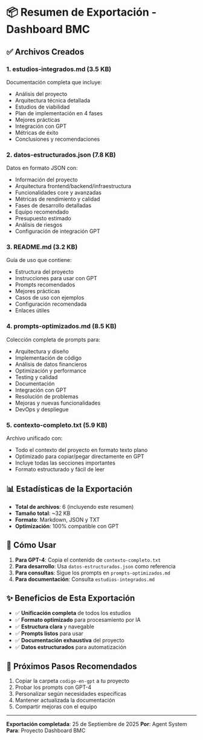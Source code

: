 # 📦 Resumen de Exportación - Dashboard BMC

## ✅ Archivos Creados

### 1. **estudios-integrados.md** (3.5 KB)
Documentación completa que incluye:
- Análisis del proyecto
- Arquitectura técnica detallada
- Estudios de viabilidad
- Plan de implementación en 4 fases
- Mejores prácticas
- Integración con GPT
- Métricas de éxito
- Conclusiones y recomendaciones

### 2. **datos-estructurados.json** (7.8 KB)
Datos en formato JSON con:
- Información del proyecto
- Arquitectura frontend/backend/infraestructura
- Funcionalidades core y avanzadas
- Métricas de rendimiento y calidad
- Fases de desarrollo detalladas
- Equipo recomendado
- Presupuesto estimado
- Análisis de riesgos
- Configuración de integración GPT

### 3. **README.md** (3.2 KB)
Guía de uso que contiene:
- Estructura del proyecto
- Instrucciones para usar con GPT
- Prompts recomendados
- Mejores prácticas
- Casos de uso con ejemplos
- Configuración recomendada
- Enlaces útiles

### 4. **prompts-optimizados.md** (8.5 KB)
Colección completa de prompts para:
- Arquitectura y diseño
- Implementación de código
- Análisis de datos financieros
- Optimización y performance
- Testing y calidad
- Documentación
- Integración con GPT
- Resolución de problemas
- Mejoras y nuevas funcionalidades
- DevOps y despliegue

### 5. **contexto-completo.txt** (5.9 KB)
Archivo unificado con:
- Todo el contexto del proyecto en formato texto plano
- Optimizado para copiar/pegar directamente en GPT
- Incluye todas las secciones importantes
- Formato estructurado y fácil de leer

## 📊 Estadísticas de la Exportación

- **Total de archivos**: 6 (incluyendo este resumen)
- **Tamaño total**: ~32 KB
- **Formato**: Markdown, JSON y TXT
- **Optimización**: 100% compatible con GPT

## 🚀 Cómo Usar

1. **Para GPT-4**: Copia el contenido de `contexto-completo.txt`
2. **Para desarrollo**: Usa `datos-estructurados.json` como referencia
3. **Para consultas**: Sigue los prompts en `prompts-optimizados.md`
4. **Para documentación**: Consulta `estudios-integrados.md`

## ✨ Beneficios de Esta Exportación

- ✅ **Unificación completa** de todos los estudios
- ✅ **Formato optimizado** para procesamiento por IA
- ✅ **Estructura clara** y navegable
- ✅ **Prompts listos** para usar
- ✅ **Documentación exhaustiva** del proyecto
- ✅ **Datos estructurados** para automatización

## 🎯 Próximos Pasos Recomendados

1. Copiar la carpeta `codigo-en-gpt` a tu proyecto
2. Probar los prompts con GPT-4
3. Personalizar según necesidades específicas
4. Mantener actualizada la documentación
5. Compartir mejoras con el equipo

---

**Exportación completada**: 25 de Septiembre de 2025
**Por**: Agent System
**Para**: Proyecto Dashboard BMC